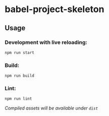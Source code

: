 # babel-project-skeleton

## Usage

### Development with live reloading:

`npm run start`

### Build:

`npm run build`

### Lint:

`npm run lint`

_Compiled assets will be available under `dist`_

